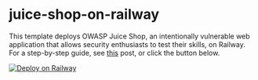 # juice-shop-on-railway
This template deploys OWASP Juice Shop, an intentionally vulnerable web application that allows security enthusiasts to test their skills, on Railway. For a step-by-step guide, see [this](https://alphasec.io/practice-hacking-skills-with-owasp-juice-shop/) post, or click the button below.

[![Deploy on Railway](https://railway.app/button.svg)](https://railway.app/new/template/6JBGcJ?referralCode=alphasec)
